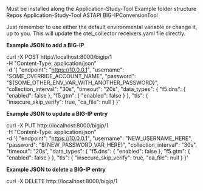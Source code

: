 Must be installed along the Application-Study-Tool
Example folder structure
Repos
  Application-Study-Tool
  ASTAPI
  BIG-IPConversionTool


Just remember to use either the default environmental variable or change it, up to you. This will update the otel_collector receivers.yaml file directly.

**Example JSON to add a BIG-IP**

curl -X POST http://localhost:8000/bigip/1 \
  -H "Content-Type: application/json" \
  -d '{
    "endpoint": "https://10.0.0.1",
    "username": "SOME_OVERRIDE_ACCOUNT_NAME",
    "password": "${SOME_OTHER_ENV_VAR_WITH_ANOTHER_PASSWORD}",
    "collection_interval": "30s",
    "timeout": "20s",
    "data_types": {
      "f5.dns": {
        "enabled": false
      },
      "f5.gtm": {
        "enabled": false
      }
    },
    "tls": {
      "insecure_skip_verify": true,
      "ca_file": null
    }
  }'


**Example JSON to update a BIG-IP entry**

curl -X PUT http://localhost:8000/bigip/1 \
  -H "Content-Type: application/json" \
  -d '{
    "endpoint": "https://10.0.0.1",
    "username": "NEW_USERNAME_HERE",
    "password": "${NEW_PASSWORD_VAR_HERE}",
    "collection_interval": "30s",
    "timeout": "20s",
    "data_types": {
      "f5.dns": {
        "enabled": false
      },
      "f5.gtm": {
        "enabled": false
      }
    },
    "tls": {
      "insecure_skip_verify": true,
      "ca_file": null
    }
  }'

**Example JSON to delete a BIG-IP entry**

curl -X DELETE http://localhost:8000/bigip/1
  

